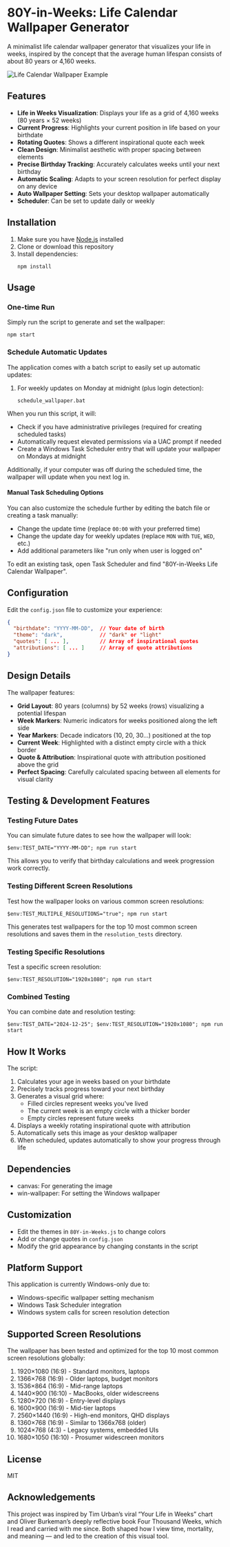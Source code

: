 # 80Y-in-Weeks: Life Calendar Wallpaper Generator

A minimalist life calendar wallpaper generator that visualizes your life in weeks, inspired by the concept that the average human lifespan consists of about 80 years or 4,160 weeks.

![Life Calendar Wallpaper Example](./life_calendar_wallpaper.png)

## Features

- **Life in Weeks Visualization**: Displays your life as a grid of 4,160 weeks (80 years × 52 weeks)
- **Current Progress**: Highlights your current position in life based on your birthdate
- **Rotating Quotes**: Shows a different inspirational quote each week
- **Clean Design**: Minimalist aesthetic with proper spacing between elements
- **Precise Birthday Tracking**: Accurately calculates weeks until your next birthday
- **Automatic Scaling**: Adapts to your screen resolution for perfect display on any device
- **Auto Wallpaper Setting**: Sets your desktop wallpaper automatically
- **Scheduler**: Can be set to update daily or weekly

## Installation

1. Make sure you have [Node.js](https://nodejs.org/) installed
2. Clone or download this repository
3. Install dependencies:
   ```
   npm install
   ```

## Usage

### One-time Run

Simply run the script to generate and set the wallpaper:

```
npm start
```

### Schedule Automatic Updates

The application comes with a batch script to easily set up automatic updates:

1. For weekly updates on Monday at midnight (plus login detection):
   ```
   schedule_wallpaper.bat
   ```

When you run this script, it will:
- Check if you have administrative privileges (required for creating scheduled tasks)
- Automatically request elevated permissions via a UAC prompt if needed
- Create a Windows Task Scheduler entry that will update your wallpaper on Mondays at midnight

Additionally, if your computer was off during the scheduled time, the wallpaper will update when you next log in.

#### Manual Task Scheduling Options

You can also customize the schedule further by editing the batch file or creating a task manually:

- Change the update time (replace `00:00` with your preferred time)
- Change the update day for weekly updates (replace `MON` with `TUE`, `WED`, etc.)
- Add additional parameters like "run only when user is logged on"

To edit an existing task, open Task Scheduler and find "80Y-in-Weeks Life Calendar Wallpaper".

## Configuration

Edit the `config.json` file to customize your experience:

```json
{
  "birthdate": "YYYY-MM-DD",  // Your date of birth
  "theme": "dark",            // "dark" or "light"
  "quotes": [ ... ],          // Array of inspirational quotes
  "attributions": [ ... ]     // Array of quote attributions
}
```

## Design Details

The wallpaper features:

- **Grid Layout**: 80 years (columns) by 52 weeks (rows) visualizing a potential lifespan
- **Week Markers**: Numeric indicators for weeks positioned along the left side
- **Year Markers**: Decade indicators (10, 20, 30...) positioned at the top
- **Current Week**: Highlighted with a distinct empty circle with a thick border
- **Quote & Attribution**: Inspirational quote with attribution positioned above the grid
- **Perfect Spacing**: Carefully calculated spacing between all elements for visual clarity

## Testing & Development Features

### Testing Future Dates

You can simulate future dates to see how the wallpaper will look:

```
$env:TEST_DATE="YYYY-MM-DD"; npm run start
```

This allows you to verify that birthday calculations and week progression work correctly.

### Testing Different Screen Resolutions

Test how the wallpaper looks on various common screen resolutions:

```
$env:TEST_MULTIPLE_RESOLUTIONS="true"; npm run start
```

This generates test wallpapers for the top 10 most common screen resolutions and saves them in the `resolution_tests` directory.

### Testing Specific Resolutions

Test a specific screen resolution:

```
$env:TEST_RESOLUTION="1920x1080"; npm run start
```

### Combined Testing

You can combine date and resolution testing:

```
$env:TEST_DATE="2024-12-25"; $env:TEST_RESOLUTION="1920x1080"; npm run start
```

## How It Works

The script:

1. Calculates your age in weeks based on your birthdate
2. Precisely tracks progress toward your next birthday
3. Generates a visual grid where:
   - Filled circles represent weeks you've lived
   - The current week is an empty circle with a thicker border
   - Empty circles represent future weeks
4. Displays a weekly rotating inspirational quote with attribution
5. Automatically sets this image as your desktop wallpaper
6. When scheduled, updates automatically to show your progress through life

## Dependencies

- canvas: For generating the image
- win-wallpaper: For setting the Windows wallpaper

## Customization

- Edit the themes in `80Y-in-Weeks.js` to change colors
- Add or change quotes in `config.json`
- Modify the grid appearance by changing constants in the script

## Platform Support

This application is currently Windows-only due to:
- Windows-specific wallpaper setting mechanism
- Windows Task Scheduler integration
- Windows system calls for screen resolution detection

## Supported Screen Resolutions

The wallpaper has been tested and optimized for the top 10 most common screen resolutions globally:

1. 1920×1080 (16:9) - Standard monitors, laptops
2. 1366×768 (16:9) - Older laptops, budget monitors
3. 1536×864 (16:9) - Mid-range laptops
4. 1440×900 (16:10) - MacBooks, older widescreens
5. 1280×720 (16:9) - Entry-level displays
6. 1600×900 (16:9) - Mid-tier laptops
7. 2560×1440 (16:9) - High-end monitors, QHD displays
8. 1360×768 (16:9) - Similar to 1366x768 (older)
9. 1024×768 (4:3) - Legacy systems, embedded UIs
10. 1680×1050 (16:10) - Prosumer widescreen monitors

## License

MIT

## Acknowledgements

This project was inspired by Tim Urban’s viral “Your Life in Weeks” chart and Oliver Burkeman’s deeply reflective book Four Thousand Weeks, which I read and carried with me since. Both shaped how I view time, mortality, and meaning — and led to the creation of this visual tool.
